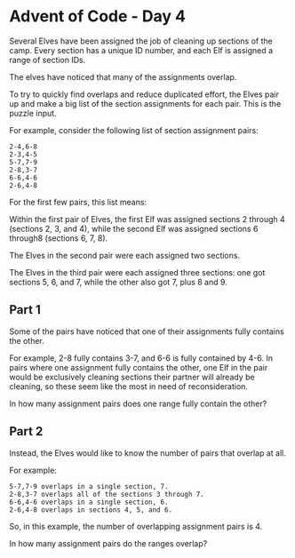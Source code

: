# Advent of Code - Day 4

Several Elves have been assigned the job of cleaning up sections of the camp. Every section has a unique ID number, and each Elf is assigned a range of section IDs.

The elves have noticed that many of the assignments overlap.

To try to quickly find overlaps and reduce duplicated effort, the Elves pair up and make a big list of the section assignments for each pair. This is the puzzle input.

For example, consider the following list of section assignment pairs:

```text
2-4,6-8
2-3,4-5
5-7,7-9
2-8,3-7
6-6,4-6
2-6,4-8
```

For the first few pairs, this list means:

Within the first pair of Elves, the first Elf was assigned sections 2 through 4 (sections 2, 3, and 4), while the second Elf was assigned sections 6 through8 (sections 6, 7, 8).

The Elves in the second pair were each assigned two sections.

The Elves in the third pair were each assigned three sections: one got sections 5, 6, and 7, while the other also got 7, plus 8 and 9.

## Part 1

Some of the pairs have noticed that one of their assignments fully contains the other.

For example, 2-8 fully contains 3-7, and 6-6 is fully contained by 4-6. In pairs where one assignment fully contains the other, one Elf in the pair would be exclusively cleaning sections their partner will already be cleaning, so these seem like the most in need of reconsideration.

In how many assignment pairs does one range fully contain the other?

## Part 2

Instead, the Elves would like to know the number of pairs that overlap at all.

For example:

```text
5-7,7-9 overlaps in a single section, 7.
2-8,3-7 overlaps all of the sections 3 through 7.
6-6,4-6 overlaps in a single section, 6.
2-6,4-8 overlaps in sections 4, 5, and 6.
```

So, in this example, the number of overlapping assignment pairs is 4.

In how many assignment pairs do the ranges overlap?
